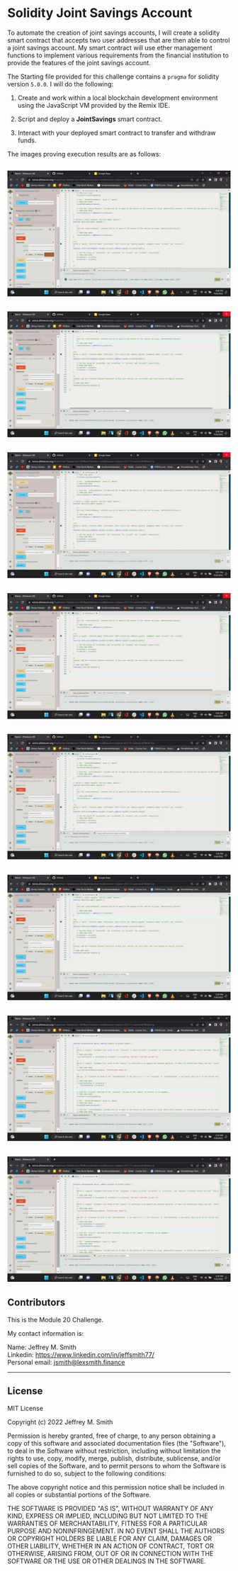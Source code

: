 # Solidity Joint Savings Account

To automate the creation of joint savings accounts, I will create a solidity smart contract that accepts two user addresses that are then able to control a joint savings account. My smart contract will use ether management functions to implement various requirements from the financial institution to provide the features of the joint savings account.

The Starting file provided for this challenge contains a `pragma` for solidity version `5.0.0`.
I will do the following:

1. Create and work within a local blockchain development environment using the JavaScript VM provided by the Remix IDE.

2. Script and deploy a **JointSavings** smart contract.

3. Interact with your deployed smart contract to transfer and withdraw funds.

The images proving execution results are as follows:

## ![Screenshot of the set accounts](Execution_Results/SetAccounts.png)

## ![Screenshot of the send 1 ether as wei](Execution_Results/Send1etheraswei.png)

## ![Screenshot of the send 5 ether as wei](Execution_Results/Send5eth.png)

## ![Screenshot of the send 10 ether as wei](Execution_Results/Send10etheraswei.png)

## ![Screenshot of the withdraw 5 ether from account1](Execution_Results/Withdraw5etheraccount1.png)

## ![Screenshot of the withdraw 10 ether from account2](Execution_Results/Withdraw10ethaccount2.png)

## ![Screenshot of the send lastToWithdraw](Execution_Results/lastToWithdraw.png)

## ![Screenshot of the send lastWithdrawal](Execution_Results/lastWithdrawal.png)

## Contributors

This is the Module 20 Challenge.

My contact information is:

Name: Jeffrey M. Smith </br>
Linkedin: https://www.linkedin.com/in/jeffsmith77/ </br>
Personal email: jsmith@lexsmith.finance</br>

---

## License

MIT License

Copyright (c) 2022 Jeffrey M. Smith

Permission is hereby granted, free of charge, to any person obtaining a copy of this software and associated documentation files (the "Software"), to deal in the Software without restriction, including without limitation the rights to use, copy, modify, merge, publish, distribute, sublicense, and/or sell
copies of the Software, and to permit persons to whom the Software is furnished to do so, subject to the following conditions:

The above copyright notice and this permission notice shall be included in all copies or substantial portions of the Software.

THE SOFTWARE IS PROVIDED "AS IS", WITHOUT WARRANTY OF ANY KIND, EXPRESS OR IMPLIED, INCLUDING BUT NOT LIMITED TO THE WARRANTIES OF MERCHANTABILITY, FITNESS FOR A PARTICULAR PURPOSE AND NONINFRINGEMENT. IN NO EVENT SHALL THE AUTHORS OR COPYRIGHT HOLDERS BE LIABLE FOR ANY CLAIM, DAMAGES OR OTHER LIABILITY, WHETHER IN AN ACTION OF CONTRACT, TORT OR OTHERWISE, ARISING FROM, OUT OF OR IN CONNECTION WITH THE SOFTWARE OR THE USE OR OTHER DEALINGS IN THE
SOFTWARE.

```

```
